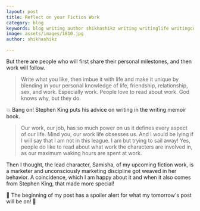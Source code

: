 ```yaml
---
layout: post
title: Reflect on your Fiction Work
category: blog
keywords: blog writing author shikhashikz writing writinglife writingcommunity dailyblogpost dailyblogpostchallenge 
image: assets/images/1810.jpg
author: shikhashikz

---
```

But there are people who will first share their personal milestones, and then work will follow.

>Write what you like, then imbue it with life and make it unique by blending in your personal knowledge of life, friendship, relationship, sex, and work. Especially work. People love to read about work. God knows why, but they do.

💥 Bang on! Stephen King puts his advice on writing in the writing memoir book. 

>Our work, our job, has so much power on us it defines every aspect of our life. Mind you, our work life obsesses us. And I would be lying if I will say that I am not in this league. I am but trying to sail away! Yes, people do like to read about what work the characters are involved in, as our maximum waking hours are spent at work.

Then I thought, the lead character, Samisha, of my upcoming fiction work, is a marketer and unconsciously marketing discipline got weaved in her behavior. A coincidence, which I am happy about it and when it also comes from Stephen King, that made more special!

📯 The beginning of my post has a spoiler alert for what my tomorrow's post will be on! 📯

